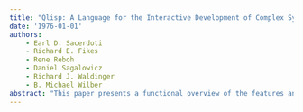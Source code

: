 ```yaml
---
title: "Qlisp: A Language for the Interactive Development of Complex Systems"
date: '1976-01-01'
authors: 
    - Earl D. Sacerdoti
    - Richard E. Fikes
    - Rene Reboh
    - Daniel Sagalowicz
    - Richard J. Waldinger
    - B. Michael Wilber
abstract: "This paper presents a functional overview of the features and capabilities of QLIS, one of the newest of the current generation of very high level languages developer for use in artificaly intelligence (AI) researc. QLISP is both a programming language and an interactive programming environment. It embeds an etended version of QA4, an earlier AI language, in INTERLISP, a widely available version of LISP with a variety of sophisticated programming aids."
---
```


